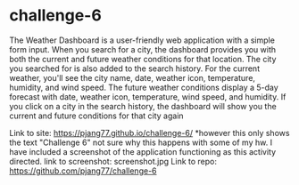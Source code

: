 # challenge-6

The Weather Dashboard is a user-friendly web application with a simple form input. When you search for a city, the dashboard provides you with both the current and future weather conditions for that location. The city you searched for is also added to the search history. For the current weather, you'll see the city name, date, weather icon, temperature, humidity, and wind speed. The future weather conditions display a 5-day forecast with date, weather icon, temperature, wind speed, and humidity. If you click on a city in the search history, the dashboard will show you the current and future conditions for that city again

Link to site: https://pjang77.github.io/challenge-6/ \*however this only shows the text "Challenge 6" not sure why this happens with some of my hw. I have included a screenshot of the application functioning as this activity directed.
link to screenshot: screenshot.jpg
Link to repo: https://github.com/pjang77/challenge-6
